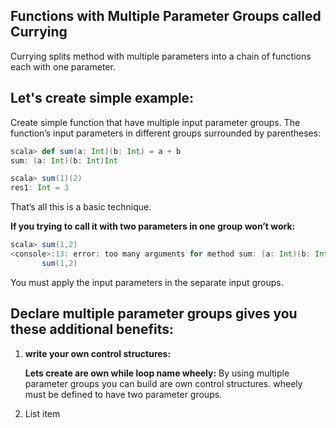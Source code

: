 ## Functions with Multiple Parameter Groups called Currying
Currying splits method with multiple parameters into a chain of functions each with one parameter.

## Let's create simple example:

Create simple function that have multiple input parameter groups.  The function’s input parameters in different groups surrounded by parentheses:
```scala
scala> def sum(a: Int)(b: Int) = a + b
sum: (a: Int)(b: Int)Int

scala> sum(1)(2)
res1: Int = 3
```
That’s all this is a basic technique.

**If you trying to call it with two parameters in one group won’t work:**
```scala
scala> sum(1,2)
<console>:13: error: too many arguments for method sum: (a: Int)(b: Int)Int
       sum(1,2)
```
You must apply the input parameters in the separate input groups.

## Declare multiple parameter groups gives you these additional benefits:

 1. **write your own control structures:**

	**Lets create are own while loop name wheely:**  By using multiple parameter groups you can build are own control structures. wheely must be defined to have two parameter groups.
	

 2. List item

<!--stackedit_data:
eyJoaXN0b3J5IjpbMTgzNDIxMzUyNywtMTczMjIzODc5OCwtND
cxNjgyODkxLDIwMzY2ODY2MTIsNDY4OTkwMjk2LDEyNzQ5NjU4
NTIsODE3ODYxODEzLDUyMTI3NDI5MywtMzA3MjkyNDcsMTIxNT
EzMjUzMiwtMTM0MzE4NjA0NywxODY2MzczMDEzLC0xMTkyNzc0
NzU1LDk3NjE0NzQ3MywtODkzNzY4ODQsLTEwNzk0MzQxMzcsLT
U2NTExMzYzNywtMTU2OTkwNDE0MiwxODE0ODM0NDI3LDIwMjcw
NTY2NzNdfQ==
-->